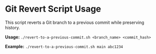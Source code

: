 # Git Revert Script Usage

This script reverts a Git branch to a previous commit while preserving history.

**Usage:** `./revert-to-a-previous-commit.sh <branch_name> <commit_hash>`

**Example:** `./revert-to-a-previous-commit.sh main abc1234`
